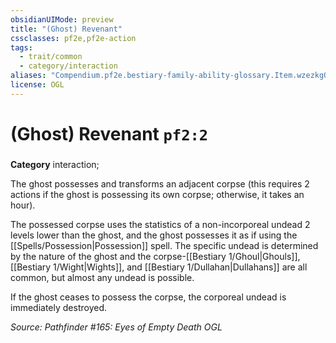 ```yaml
---
obsidianUIMode: preview
title: "(Ghost) Revenant"
cssclasses: pf2e,pf2e-action
tags:
  - trait/common
  - category/interaction
aliases: "Compendium.pf2e.bestiary-family-ability-glossary.Item.wzezkgOufQev7BLK"
license: OGL
---
```

# (Ghost) Revenant `pf2:2`

### 

**Category** interaction; 




The ghost possesses and transforms an adjacent corpse (this requires 2 actions if the ghost is possessing its own corpse; otherwise, it takes an hour).

The possessed corpse uses the statistics of a non-incorporeal undead 2 levels lower than the ghost, and the ghost possesses it as if using the [[Spells/Possession|Possession]] spell. The specific undead is determined by the nature of the ghost and the corpse-[[Bestiary 1/Ghoul|Ghouls]], [[Bestiary 1/Wight|Wights]], and [[Bestiary 1/Dullahan|Dullahans]] are all common, but almost any undead is possible.

If the ghost ceases to possess the corpse, the corporeal undead is immediately destroyed.

*Source: Pathfinder #165: Eyes of Empty Death*
*OGL*